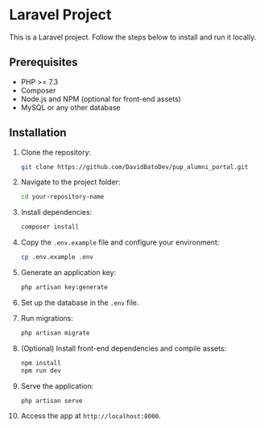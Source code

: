 # Laravel Project

This is a Laravel project. Follow the steps below to install and run it locally.

## Prerequisites
- PHP >= 7.3
- Composer
- Node.js and NPM (optional for front-end assets)
- MySQL or any other database

## Installation

1. Clone the repository:
    ```bash
    git clone https://github.com/DavidBatoDev/pup_alumni_portal.git
    ```

2. Navigate to the project folder:
    ```bash
    cd your-repository-name
    ```

3. Install dependencies:
    ```bash
    composer install
    ```

4. Copy the `.env.example` file and configure your environment:
    ```bash
    cp .env.example .env
    ```

5. Generate an application key:
    ```bash
    php artisan key:generate
    ```

6. Set up the database in the `.env` file.

7. Run migrations:
    ```bash
    php artisan migrate
    ```

8. (Optional) Install front-end dependencies and compile assets:
    ```bash
    npm install
    npm run dev
    ```

9. Serve the application:
    ```bash
    php artisan serve
    ```

10. Access the app at `http://localhost:8000`.
